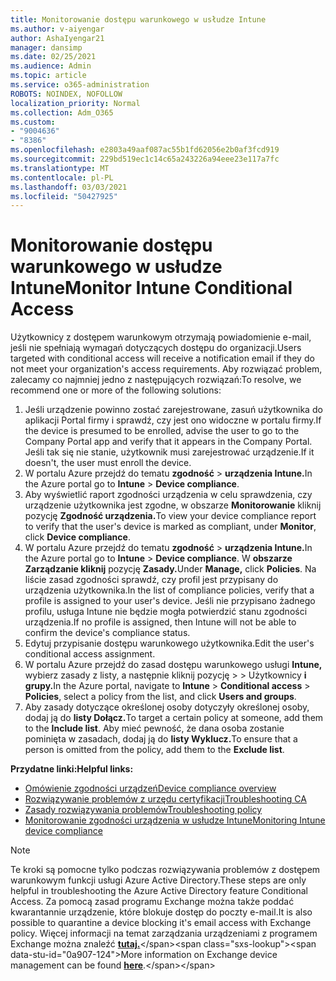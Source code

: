 ```yaml
---
title: Monitorowanie dostępu warunkowego w usłudze Intune
ms.author: v-aiyengar
author: AshaIyengar21
manager: dansimp
ms.date: 02/25/2021
ms.audience: Admin
ms.topic: article
ms.service: o365-administration
ROBOTS: NOINDEX, NOFOLLOW
localization_priority: Normal
ms.collection: Adm_O365
ms.custom:
- "9004636"
- "8386"
ms.openlocfilehash: e2803a49aaf087ac55b1fd62056e2b0af3fcd919
ms.sourcegitcommit: 229bd519ec1c14c65a243226a94eee23e117a7fc
ms.translationtype: MT
ms.contentlocale: pl-PL
ms.lasthandoff: 03/03/2021
ms.locfileid: "50427925"
---
```

# <a name="monitor-intune-conditional-access"></a><span data-ttu-id="0a907-102">Monitorowanie dostępu warunkowego w usłudze Intune</span><span class="sxs-lookup"><span data-stu-id="0a907-102">Monitor Intune Conditional Access</span></span>

<span data-ttu-id="0a907-103">Użytkownicy z dostępem warunkowym otrzymają powiadomienie e-mail, jeśli nie spełniają wymagań dotyczących dostępu do organizacji.</span><span class="sxs-lookup"><span data-stu-id="0a907-103">Users targeted with conditional access will receive a notification email if they do not meet your organization's access requirements.</span></span> <span data-ttu-id="0a907-104">Aby rozwiązać problem, zalecamy co najmniej jedno z następujących rozwiązań:</span><span class="sxs-lookup"><span data-stu-id="0a907-104">To resolve, we recommend one or more of the following solutions:</span></span>

1. <span data-ttu-id="0a907-105">Jeśli urządzenie powinno zostać zarejestrowane, zasuń użytkownika do aplikacji Portal firmy i sprawdź, czy jest ono widoczne w portalu firmy.</span><span class="sxs-lookup"><span data-stu-id="0a907-105">If the device is presumed to be enrolled, advise the user to go to the Company Portal app and verify that it appears in the Company Portal.</span></span> <span data-ttu-id="0a907-106">Jeśli tak się nie stanie, użytkownik musi zarejestrować urządzenie.</span><span class="sxs-lookup"><span data-stu-id="0a907-106">If it doesn't, the user must enroll the device.</span></span>
1. <span data-ttu-id="0a907-107">W portalu Azure przejdź do tematu **zgodność**  >  **urządzenia Intune.**</span><span class="sxs-lookup"><span data-stu-id="0a907-107">In the Azure portal go to **Intune** > **Device compliance**.</span></span> 
1. <span data-ttu-id="0a907-108">Aby wyświetlić raport zgodności urządzenia w celu sprawdzenia, czy urządzenie użytkownika jest zgodne, w obszarze **Monitorowanie** kliknij pozycję **Zgodność urządzenia.**</span><span class="sxs-lookup"><span data-stu-id="0a907-108">To view your device compliance report to verify that the user's device is marked as compliant, under **Monitor**, click **Device compliance**.</span></span>
1. <span data-ttu-id="0a907-109">W portalu Azure przejdź do tematu **zgodność**  >  **urządzenia Intune.**</span><span class="sxs-lookup"><span data-stu-id="0a907-109">In the Azure portal go to **Intune** > **Device compliance**.</span></span> <span data-ttu-id="0a907-110">W **obszarze Zarządzanie kliknij** pozycję **Zasady.**</span><span class="sxs-lookup"><span data-stu-id="0a907-110">Under **Manage,** click **Policies**.</span></span> <span data-ttu-id="0a907-111">Na liście zasad zgodności sprawdź, czy profil jest przypisany do urządzenia użytkownika.</span><span class="sxs-lookup"><span data-stu-id="0a907-111">In the list of compliance policies, verify that a profile is assigned to your user's device.</span></span> <span data-ttu-id="0a907-112">Jeśli nie przypisano żadnego profilu, usługa Intune nie będzie mogła potwierdzić stanu zgodności urządzenia.</span><span class="sxs-lookup"><span data-stu-id="0a907-112">If no profile is assigned, then Intune will not be able to confirm the device's compliance status.</span></span>
1. <span data-ttu-id="0a907-113">Edytuj przypisanie dostępu warunkowego użytkownika.</span><span class="sxs-lookup"><span data-stu-id="0a907-113">Edit the user's conditional access assignment.</span></span>
1. <span data-ttu-id="0a907-114">W portalu Azure przejdź do zasad dostępu warunkowego usługi **Intune,** wybierz zasady z listy, a następnie kliknij pozycję  >    >  Użytkownicy **i grupy.**</span><span class="sxs-lookup"><span data-stu-id="0a907-114">In the Azure portal, navigate to **Intune** > **Conditional access** > **Policies**, select a policy from the list, and click **Users and groups**.</span></span>
1. <span data-ttu-id="0a907-115">Aby zasady dotyczące określonej osoby dotyczyły określonej osoby, dodaj ją do **listy Dołącz.**</span><span class="sxs-lookup"><span data-stu-id="0a907-115">To target a certain policy at someone, add them to the **Include list**.</span></span> <span data-ttu-id="0a907-116">Aby mieć pewność, że dana osoba zostanie pominięta w zasadach, dodaj ją do **listy Wyklucz.**</span><span class="sxs-lookup"><span data-stu-id="0a907-116">To ensure that a person is omitted from the policy, add them to the **Exclude list**.</span></span>

<span data-ttu-id="0a907-117">**Przydatne linki:**</span><span class="sxs-lookup"><span data-stu-id="0a907-117">**Helpful links:**</span></span>

- [<span data-ttu-id="0a907-118">Omówienie zgodności urządzeń</span><span class="sxs-lookup"><span data-stu-id="0a907-118">Device compliance overview</span></span>](https://docs.microsoft.com/intune/device-compliance-get-started)
- [<span data-ttu-id="0a907-119">Rozwiązywanie problemów z urzędu certyfikacji</span><span class="sxs-lookup"><span data-stu-id="0a907-119">Troubleshooting CA</span></span>](https://docs.microsoft.com/intune/troubleshoot-conditional-access)
- [<span data-ttu-id="0a907-120">Zasady rozwiązywania problemów</span><span class="sxs-lookup"><span data-stu-id="0a907-120">Troubleshooting policy</span></span>](https://docs.microsoft.com/intune/troubleshoot-policies-in-microsoft-intune)
- [<span data-ttu-id="0a907-121">Monitorowanie zgodności urządzenia w usłudze Intune</span><span class="sxs-lookup"><span data-stu-id="0a907-121">Monitoring Intune device compliance</span></span>](https://docs.microsoft.com/intune/compliance-policy-monitor)

> [!NOTE]
> <span data-ttu-id="0a907-122">Te kroki są pomocne tylko podczas rozwiązywania problemów z dostępem warunkowym funkcji usługi Azure Active Directory.</span><span class="sxs-lookup"><span data-stu-id="0a907-122">These steps are only helpful in troubleshooting the Azure Active Directory feature Conditional Access.</span></span> <span data-ttu-id="0a907-123">Za pomocą zasad programu Exchange można także poddać kwarantannie urządzenie, które blokuje dostęp do poczty e-mail.</span><span class="sxs-lookup"><span data-stu-id="0a907-123">It is also possible to quarantine a device blocking it's email access with Exchange policy.</span></span> <span data-ttu-id="0a907-124">Więcej informacji na temat zarządzania urządzeniami z programem Exchange można znaleźć [**tutaj.**](https://docs.microsoft.com/previous-versions/office/exchange-server-2010/ff959225(v=exchg.141))</span><span class="sxs-lookup"><span data-stu-id="0a907-124">More information on Exchange device management can be found [**here**](https://docs.microsoft.com/previous-versions/office/exchange-server-2010/ff959225(v=exchg.141)).</span></span>
